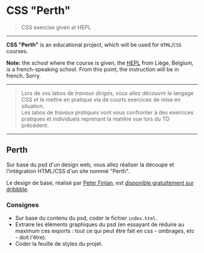 # CSS "Perth"

> CSS exercise given at HEPL

* * *

**CSS "Perth"** is an educational project, which will be used for `HTML`/`CSS` courses.

**Note:** the school where the course is given, the [HEPL](http://www.provincedeliege.be/hauteecole) from Liège, Belgium, is a french-speaking school. From this point, the instruction will be in french. Sorry.

* * *

> Lors de vos labos de *travaux dirigés*, vous allez découvrir le langage CSS et le mettre en pratique via de courts exercices de mise en situation.  
> Les labos de *travaux pratiques* vont vous confronter à des exercices pratiques et individuels reprenant la matière vue lors du TD précédent.

* * *

## Perth

Sur base du psd d'un design web, vous allez réaliser la découpe et l'intégration HTML/CSS d'un site nommé "Perth".

Le design de base, réalisé par [Peter Finlan](http://peterfinlan.com), est [disponible gratuitement sur dribbble](https://dribbble.com/shots/1314681-Freebie-PSD-Perth-A-Free-Flat-Web-Design).

### Consignes

* Sur base du contenu du psd, coder le fichier `index.html`.
* Extraire les éléments graphiques du psd (en essayant de réduire au maximum ces exports : tout ce qui peut être fait en css - ombrages, etc - doit l'être).
* Coder la feuille de styles du projet.
